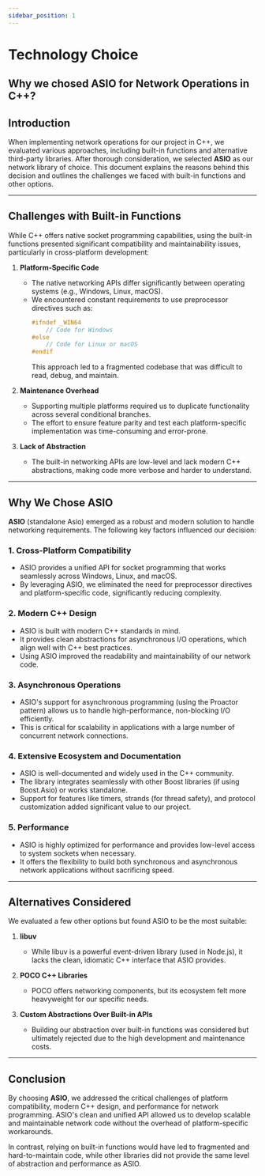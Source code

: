 ```yaml
---
sidebar_position: 1
---
```


# Technology Choice

## Why we chosed ASIO for Network Operations in C++?

## Introduction
When implementing network operations for our project in C++, we evaluated various approaches, including built-in functions and alternative third-party libraries. After thorough consideration, we selected **ASIO** as our network library of choice. This document explains the reasons behind this decision and outlines the challenges we faced with built-in functions and other options.

---

## Challenges with Built-in Functions

While C++ offers native socket programming capabilities, using the built-in functions presented significant compatibility and maintainability issues, particularly in cross-platform development:

1. **Platform-Specific Code**
   - The native networking APIs differ significantly between operating systems (e.g., Windows, Linux, macOS).
   - We encountered constant requirements to use preprocessor directives such as:
     ```cpp
     #ifndef _WIN64
         // Code for Windows
     #else
         // Code for Linux or macOS
     #endif
     ```
     This approach led to a fragmented codebase that was difficult to read, debug, and maintain.

2. **Maintenance Overhead**
   - Supporting multiple platforms required us to duplicate functionality across several conditional branches.
   - The effort to ensure feature parity and test each platform-specific implementation was time-consuming and error-prone.

3. **Lack of Abstraction**
   - The built-in networking APIs are low-level and lack modern C++ abstractions, making code more verbose and harder to understand.

---

## Why We Chose ASIO

**ASIO** (standalone Asio) emerged as a robust and modern solution to handle networking requirements. The following key factors influenced our decision:

### 1. **Cross-Platform Compatibility**
   - ASIO provides a unified API for socket programming that works seamlessly across Windows, Linux, and macOS.
   - By leveraging ASIO, we eliminated the need for preprocessor directives and platform-specific code, significantly reducing complexity.

### 2. **Modern C++ Design**
   - ASIO is built with modern C++ standards in mind.
   - It provides clean abstractions for asynchronous I/O operations, which align well with C++ best practices.
   - Using ASIO improved the readability and maintainability of our network code.

### 3. **Asynchronous Operations**
   - ASIO's support for asynchronous programming (using the Proactor pattern) allows us to handle high-performance, non-blocking I/O efficiently.
   - This is critical for scalability in applications with a large number of concurrent network connections.

### 4. **Extensive Ecosystem and Documentation**
   - ASIO is well-documented and widely used in the C++ community.
   - The library integrates seamlessly with other Boost libraries (if using Boost.Asio) or works standalone.
   - Support for features like timers, strands (for thread safety), and protocol customization added significant value to our project.

### 5. **Performance**
   - ASIO is highly optimized for performance and provides low-level access to system sockets when necessary.
   - It offers the flexibility to build both synchronous and asynchronous network applications without sacrificing speed.

---

## Alternatives Considered

We evaluated a few other options but found ASIO to be the most suitable:

1. **libuv**
   - While libuv is a powerful event-driven library (used in Node.js), it lacks the clean, idiomatic C++ interface that ASIO provides.

2. **POCO C++ Libraries**
   - POCO offers networking components, but its ecosystem felt more heavyweight for our specific needs.

3. **Custom Abstractions Over Built-in APIs**
   - Building our abstraction over built-in functions was considered but ultimately rejected due to the high development and maintenance costs.

---

## Conclusion

By choosing **ASIO**, we addressed the critical challenges of platform compatibility, modern C++ design, and performance for network programming. ASIO's clean and unified API allowed us to develop scalable and maintainable network code without the overhead of platform-specific workarounds.

In contrast, relying on built-in functions would have led to fragmented and hard-to-maintain code, while other libraries did not provide the same level of abstraction and performance as ASIO.
